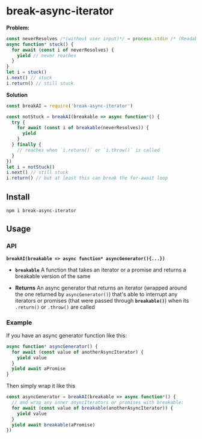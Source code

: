 # break-async-iterator

**Problem:**

<!-- https://github.com/tc39/proposal-async-iteration/issues/126#issuecomment-403454433 -->

```js
const neverResolves /*(without user input)*/ = process.stdin /* (Readable is an async iterator as of Node v10) */
async function* stuck() {
  for await (const i of neverResolves) {
    yield // never reaches
  }
}
let i = stuck()
i.next() // stuck
i.return() // still stuck
```

**Solution**

```js
const breakAI = require('break-async-iterator')

const notStuck = breakAI(breakable => async function*() {
  try {
    for await (const i of breakable(neverResolves)) {
      yield
    }
  } finally {
    // reaches when `i.return()` or `i.throw()` is called
  }
})
let i = notStuck()
i.next() // still stuck
i.return() // but at least this can break the for-await loop
```

## Install

```
npm i break-async-iterator
```

## Usage

### API

**`breakAI(breakable => async function* asyncGenerator(){...})`**

* **`breakable`** A function that takes an iterator or a promise and returns a breakable version of the same

* **Returns** An async generator that returns an iterator (wrapped around the one returned by `asyncGenerator()`) that's able to interrupt any iterators or promises (that were passed through **`breakable()`**) when its `.return()` or `.throw()` are called

### Example

If you have an async generator function like this:

```js
async function* asyncGenerator() {
  for await (const value of anotherAsyncIterator) {
    yield value
  }
  yield await aPromise
}
```

Then simply wrap it like this

```js
const asyncGenerator = breakAI(breakable => async function*() {
  // and wrap any inner asyncIterators or promises with breakable:
  for await (const value of breakable(anotherAsyncIterator)) {
    yield value
  }
  yield await breakable(aPromise)
})
```


